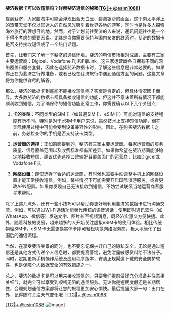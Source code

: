 **斐济数据卡可以收短信吗？详解斐济通信的秘密[[TG💪+ @esim1088](https://t.me/s/esim1088)]**

提到斐济，大家脑海中可能会浮现出蓝天白云、碧海银沙的画面。这个南太平洋上的热带天堂不仅以其迷人的自然风光吸引着世界各地的游客，同时也是许多人探索海外旅行的理想目的地。然而，对于计划前往斐济的人来说，通讯问题往往是一个不得不考虑的重要因素。尤其是当你需要保持与国内亲友的联系时，斐济的数据卡是否支持接收短信成了一个热门话题。

首先，让我们来了解一下斐济的通信环境。斐济的电信市场相对成熟，主要有三家主要运营商：Digicel、Vodafone Fiji和FijiLink。这三家运营商各自拥有不同的网络覆盖和服务套餐，因此在选择斐济数据卡时，了解这些信息是非常必要的。如果你正在为斐济之行做准备，或者已经在斐济旅行中遇到通信方面的问题，这篇文章将为你提供详尽的解答。

那么，斐济的数据卡到底能不能接收短信呢？答案是肯定的，但具体情况因卡而异。大多数斐济的数据卡都具备接收短信的功能，但这并不意味着所有情况下都能顺利收到短信。为了确保你的短信功能正常工作，你需要确认以下几个关键点：

1. **卡的类型**：不同类型的SIM卡（如普通SIM卡、eSIM卡）可能对短信的支持程度有所不同。特别是对于eSIM卡用户来说，虽然技术上支持短信功能，但在实际使用过程中可能会受到设备兼容性的影响。因此，在购买斐济数据卡之前，务必检查你的手机是否支持该卡类型。

2. **运营商的选择**：正如前面提到的，斐济有三家主要运营商。每家运营商的服务质量、信号覆盖范围以及收费标准都有所差异。如果你希望在斐济期间能够稳定地接收短信，建议优先选择口碑较好且覆盖面广的运营商，比如Digicel或Vodafone Fiji。

3. **网络设置**：即使选择了合适的运营商，有时候也需要手动调整手机上的网络设置才能正常接收短信。例如，某些情况下可能需要开启国际漫游服务，或者更改APN配置。如果你发现自己无法接收到短信，不妨尝试联系当地运营商客服寻求帮助。

除了上述几点外，还有一些小技巧可以帮助你更好地利用斐济的数据卡进行沟通交流。例如，可以通过Wi-Fi通话功能替代传统的语音通话；使用即时通讯软件（如WhatsApp、微信等）发送文字、图片甚至视频消息，既经济实惠又方便快捷。此外，随着科技的发展，越来越多的人开始关注虚拟eSIM卡的使用体验。相比传统物理SIM卡，eSIM卡无需更换实体卡即可轻松切换网络服务商，极大地简化了出国后的通信流程。

当然，在享受斐济美景的同时，也不要忘记保护好自己的隐私安全。无论是通过短信还是其他方式传递个人信息时，都要提高警惕，避免泄露敏感资料给不法分子。同时，定期更新手机操作系统及应用程序版本，安装正规渠道下载的安全防护软件，也是保障个人数据安全的有效措施之一。

总之，斐济的数据卡是可以用来接收短信的，只要我们提前做好充分准备并注意相关细节，就完全可以享受到顺畅无阻的通信服务。无论你是短期度假还是长期居住，合理规划通信方案都将让您的旅程更加安心愉快。最后提醒大家一句：出门在外，记得随时关注天气变化哦！[[TG💪+ @esim1088](https://t.me/s/esim1088)]

[[TG💪+ @esim1088](https://t.me/s/esim1088) ![Image](https://i.postimg.cc/4NQfJmqS/Snipaste-2025-05-13-00-14-12.png)]